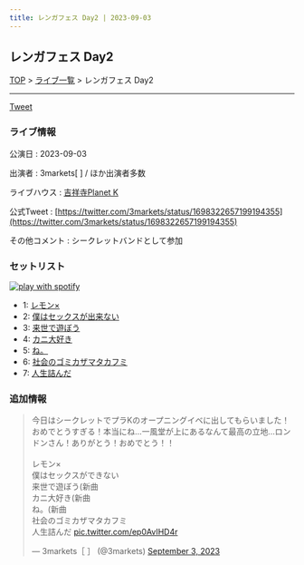 ```yaml
---
title: レンガフェス Day2 | 2023-09-03
---
```

## レンガフェス Day2

[TOP](/setlist/) > [ライブ一覧](lives.html) > レンガフェス Day2

___

<a href="https://twitter.com/share?ref_src=twsrc%5Etfw" data-text="3markets[ ]セットリスト > レンガフェス Day2" class="twitter-share-button" data-via="3markets" data-hashtags="3markets" data-related="3markets" data-show-count="false">Tweet</a>

### ライブ情報

公演日
:    2023-09-03

出演者
:    3markets[ ] / ほか出演者多数

ライブハウス
:    [吉祥寺Planet K](livehouse003.html)

公式Tweet
:    [https://twitter.com/3markets/status/1698322657199194355](https://twitter.com/3markets/status/1698322657199194355)

その他コメント
:    シークレットバンドとして参加

### セットリスト


[![play with spotify](images/spotify-icon.png)](https://open.spotify.com/playlist/3k7fBvli9HVEt5JxVTPhNU)



*  1: [レモン×](song003.html)
*  2: [僕はセックスが出来ない](song006.html)
*  3: [来世で遊ぼう](song075.html)
*  4: [カニ大好き](song079.html)
*  5: [ね。](song076.html)
*  6: [社会のゴミカザマタカフミ](song002.html)
*  7: [人生詰んだ](song031.html)


### 追加情報



<blockquote class="twitter-tweet"><p lang="ja" dir="ltr">今日はシークレットでプラKのオープニングイベに出してもらいました！おめでとうすぎる！本当にね…一風堂が上にあるなんて最高の立地…ロンドンさん！ありがとう！おめでとう！！<br><br>レモン×<br>僕はセックスができない<br>来世で遊ぼう(新曲<br>カニ大好き(新曲<br>ね。(新曲<br>社会のゴミカザマタカフミ<br>人生詰んだ <a href="https://t.co/ep0AvIHD4r">pic.twitter.com/ep0AvIHD4r</a></p>&mdash; 3markets［ ］ (@3markets) <a href="https://twitter.com/3markets/status/1698322657199194355?ref_src=twsrc%5Etfw">September 3, 2023</a></blockquote>
<script async src="https://platform.twitter.com/widgets.js" charset="utf-8"></script>




<script async src="https://platform.twitter.com/widgets.js" charset="utf-8"></script>